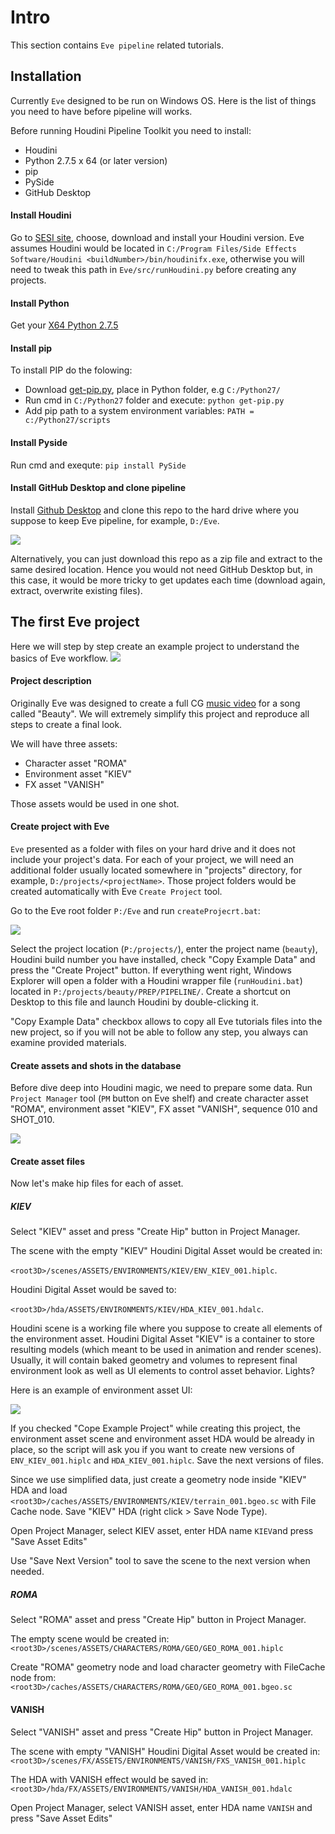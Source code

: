 # Intro
This section contains `Eve pipeline` related tutorials.

## Installation
Currently `Eve` designed to be run on Windows OS. Here is the list of things you need to have before pipeline will works.

Before running Houdini Pipeline Toolkit you need to install:
- Houdini 
- Python 2.7.5 x 64 (or later version) 
- pip  
- PySide
- GitHub Desktop

#### Install Houdini
Go to [SESI site](https://www.sidefx.com/products/compare/), choose, download and install your Houdini version. Eve assumes Houdini would be located in `C:/Program Files/Side Effects Software/Houdini <buildNumber>/bin/houdinifx.exe`, otherwise you will need to tweak this path in `Eve/src/runHoudini.py` before creating any projects. 

#### Install Python
Get your [X64 Python 2.7.5](https://www.python.org/downloads/release/python-275/)

#### Install pip
To install PIP do the folowing:
* Download [get-pip.py](https://bootstrap.pypa.io/get-pip.py), place in Python folder, e.g `C:/Python27/` 
* Run cmd in `C:/Python27` folder and execute: `python get-pip.py`  
* Add pip path to a system environment variables: `PATH = c:/Python27/scripts`  

#### Install Pyside
Run cmd and exequte: `pip install PySide`

#### Install GitHub Desktop and clone pipeline
Install [Github Desktop](https://electronjs.org/apps/github-desktop) and clone this repo to the hard drive where you suppose to keep Eve pipeline, for example, `D:/Eve`. 

[![](https://live.staticflickr.com/65535/48019681856_fd0a55facb_o.gif)](https://live.staticflickr.com/65535/48019681856_fd0a55facb_o.gif)

Alternatively, you can just download this repo as a zip file and extract to the same desired location. Hence you would not need GitHub Desktop but, in this case, it would be more tricky to get updates each time (download again, extract, overwrite existing files). 

 
## The first Eve project
Here we will step by step create an example project to understand the basics of Eve workflow. 
[![](https://live.staticflickr.com/65535/48087767582_928942e9c1_o.jpg)](https://live.staticflickr.com/65535/48087767582_928942e9c1_o.jpg)

#### Project description
Originally Eve was designed to create a full CG [music video](https://www.youtube.com/watch?v=NaXP6afe6R4) for a song called "Beauty". We will extremely simplify this project and reproduce all steps to create a final look. 

We will have three assets:
- Character asset "ROMA"
- Environment asset "KIEV"
- FX asset "VANISH"

Those assets would be used in one shot. 

#### Create project with Eve
`Eve` presented as a folder with files on your hard drive and it does not include your project's data. For each of your project, we will need an additional folder usually located somewhere in "projects" directory, for example, `D:/projects/<projectName>`. Those project folders would be created automatically with Eve `Create Project` tool.

Go to the Eve root folder `P:/Eve` and run `createProjecrt.bat`:

[![](https://live.staticflickr.com/65535/48019770601_10f9642217_o.gif)](https://live.staticflickr.com/65535/48019770601_10f9642217_o.gif)

Select the project location (`P:/projects/`), enter the project name (`beauty`), Houdini build number you have installed, check "Copy Example Data" and press the "Create Project" button. If everything went right, Windows Explorer will open a folder with a Houdini wrapper file (`runHoudini.bat`) located in `P:/projects/beauty/PREP/PIPELINE/`. Create a shortcut on Desktop to this file and launch Houdini by double-clicking it.

"Copy Example Data" checkbox allows to copy all Eve tutorials files into the new project, so if you will not be able to follow any step, you always can examine provided materials.

#### Create assets and shots in the database
Before dive deep into Houdini magic, we need to prepare some data. Run `Project Manager` tool (`PM` button on Eve shelf) and create character asset "ROMA", environment asset "KIEV", FX asset "VANISH", sequence 010 and SHOT_010.

[![](https://live.staticflickr.com/65535/48056687948_124c55d2fe_o.gif)](https://live.staticflickr.com/65535/48056687948_124c55d2fe_o.gif)

#### Create asset files
Now let's make hip files for each of asset.

##### KIEV
Select "KIEV" asset and press "Create Hip" button in Project Manager. 

The scene with the empty "KIEV" Houdini Digital Asset would be created in:

`<root3D>/scenes/ASSETS/ENVIRONMENTS/KIEV/ENV_KIEV_001.hiplc`. 

Houdini Digital Asset would be saved to:

`<root3D>/hda/ASSETS/ENVIRONMENTS/KIEV/HDA_KIEV_001.hdalc`. 

Houdini scene is a working file where you suppose to create all elements of the environment asset. Houdini Digital Asset "KIEV" is a container to store resulting models (which meant to be used in animation and render scenes). Usually, it will contain baked geometry and volumes to represent final environment look as well as UI elements to control asset behavior. Lights? 

Here is an example of environment asset UI:

[![](https://live.staticflickr.com/65535/48088489032_28baa44950_o.gif)](https://live.staticflickr.com/65535/48088489032_28baa44950_o.gif)

If you checked "Cope Example Project" while creating this project, the environment asset scene and environment asset HDA would be already in place, so the script will ask you if you want to create new versions of `ENV_KIEV_001.hiplc` and `HDA_KIEV_001.hiplc`. Save the next versions of files.

Since we use simplified data, just create a geometry node inside "KIEV" HDA and load `<root3D>/caches/ASSETS/ENVIRONMENTS/KIEV/terrain_001.bgeo.sc` with File Cache node. Save "KIEV" HDA (right click > Save Node Type). 

Open Project Manager, select KIEV asset, enter HDA name `KIEV`and press "Save Asset Edits"

Use "Save Next Version" tool to save the scene to the next version when needed.

##### ROMA
Select "ROMA" asset and press "Create Hip" button in Project Manager. 

The empty scene would be created in:
`<root3D>/scenes/ASSETS/CHARACTERS/ROMA/GEO/GEO_ROMA_001.hiplc`

Create "ROMA" geometry node and load character geometry with FileCache node from:
`<root3D>/caches/ASSETS/CHARACTERS/ROMA/GEO/GEO_ROMA_001.bgeo.sc`

#### VANISH
Select "VANISH" asset and press "Create Hip" button in Project Manager. 

The scene with empty "VANISH" Houdini Digital Asset would be created in:
`<root3D>/scenes/FX/ASSETS/ENVIRONMENTS/VANISH/FXS_VANISH_001.hiplc`

The HDA with VANISH effect would be saved in:
`<root3D>/hda/FX/ASSETS/ENVIRONMENTS/VANISH/HDA_VANISH_001.hdalc`

Open Project Manager, select VANISH asset, enter HDA name `VANISH` and press "Save Asset Edits"